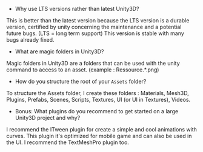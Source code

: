 - Why use LTS versions rather than latest Unity3D?

This is better than the latest version because the LTS version is a durable version, certified by unity concerning the maintenance and a potential future bugs. (LTS = long term support)
This version is stable with many bugs already fixed.

- What are magic folders in Unity3D?

Magic folders in Unity3D are a folders that can be used with the unity command to access to an asset. (example : Ressource.*.png)

- How do you structure the root of your `Assets` folder?

To structure the Assets folder, I create these folders : Materials, Mesh3D, Plugins, Prefabs, Scenes, Scripts, Textures, UI (or UI in Textures), Videos.

- Bonus: What plugins do you recommend to get started on a large Unity3D project and why?

I recommend the ITween plugin for create a simple and cool animations with curves. This plugin it's optimized for mobile game and can also be used in the UI.
I recommend the TextMeshPro plugin too.